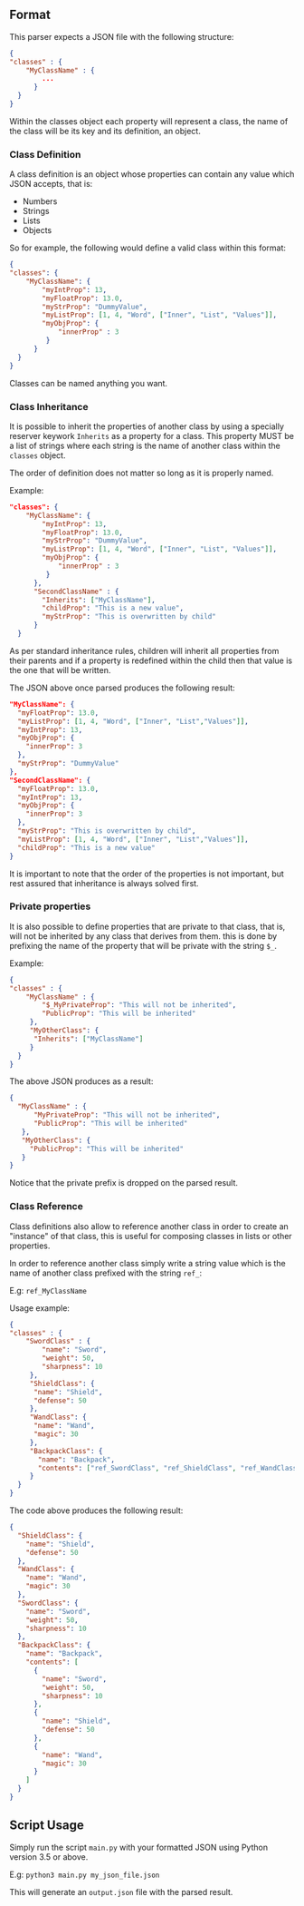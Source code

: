 ## Format
This parser expects a JSON file with the following structure:
```json
{
"classes" : {
    "MyClassName" : {
        ...
      }
  }
}
```

Within the classes object each property will represent a class, the name of the class will be its key and its definition,
an object.

### Class Definition
A class definition is an object whose properties can contain any value which JSON accepts, that is:
- Numbers
- Strings
- Lists
- Objects

So for example, the following would define a valid class within this format:
```json
{
"classes": {
    "MyClassName": {
        "myIntProp": 13,
        "myFloatProp": 13.0,
        "myStrProp": "DummyValue",
        "myListProp": [1, 4, "Word", ["Inner", "List", "Values"]],
        "myObjProp": {
            "innerProp" : 3
         }
      }
  }
}
```
Classes can be named anything you want.

### Class Inheritance
It is possible to inherit the properties of another class by using a specially reserver keywork `Inherits` as a property
for a class. This property MUST be a list of strings where each string is the name of another class within the `classes` object.

The order of definition does not matter so long as it is properly named.

Example:
```json
"classes": {
    "MyClassName": {
        "myIntProp": 13,
        "myFloatProp": 13.0,
        "myStrProp": "DummyValue",
        "myListProp": [1, 4, "Word", ["Inner", "List", "Values"]],
        "myObjProp": {
            "innerProp" : 3
         }
      },
      "SecondClassName" : {
        "Inherits": ["MyClassName"],
        "childProp": "This is a new value",
        "myStrProp": "This is overwritten by child"
      }
  }
  ```
  
  As per standard inheritance rules, children will inherit all properties from their parents and if a property is redefined
  within the child then that value is the one that will be written.
  
  The JSON above once parsed produces the following result:
  
  ```json
  "MyClassName": {
    "myFloatProp": 13.0,
    "myListProp": [1, 4, "Word", ["Inner", "List","Values"]],
    "myIntProp": 13,
    "myObjProp": {
      "innerProp": 3
    },
    "myStrProp": "DummyValue"
  },
  "SecondClassName": {
    "myFloatProp": 13.0,
    "myIntProp": 13,
    "myObjProp": {
      "innerProp": 3
    },
    "myStrProp": "This is overwritten by child",
    "myListProp": [1, 4, "Word", ["Inner", "List","Values"]],
    "childProp": "This is a new value"
  }
  ```
It is important to note that the order of the properties is not important, but rest assured that inheritance is always
solved first.

### Private properties
It is also possible to define properties that are private to that class, that is, will not be inherited by any class
that derives from them. this is done by prefixing the name of the property that will be private with the string `$_`.

Example:

```json
{
"classes" : {
    "MyClassName" : {
        "$_MyPrivateProp": "This will not be inherited",
        "PublicProp": "This will be inherited"
     },
     "MyOtherClass": {
      "Inherits": ["MyClassName"]
     }
  }
}
```
The above JSON produces as a result:

```json
{
  "MyClassName" : {
      "MyPrivateProp": "This will not be inherited",
      "PublicProp": "This will be inherited"
   },
   "MyOtherClass": {
     "PublicProp": "This will be inherited"
   }
}
```

Notice that the private prefix is dropped on the parsed result.

### Class Reference
Class definitions also allow to reference another class in order to create an "instance" of that class,
this is useful for composing classes in lists or other properties.

In order to reference another class simply write a string value which is the name of another class prefixed with the string
`ref_`:

E.g: `ref_MyClassName`

Usage example:

```json
{
"classes" : {
    "SwordClass" : {
        "name": "Sword",
        "weight": 50,
        "sharpness": 10
     },
     "ShieldClass": {
      "name": "Shield",
      "defense": 50
     },
     "WandClass": {
      "name": "Wand",
      "magic": 30
     },
     "BackpackClass": {
       "name": "Backpack",
       "contents": ["ref_SwordClass", "ref_ShieldClass", "ref_WandClass"]
     }
  }
}
```

The code above produces the following result:

```json
{
  "ShieldClass": {
    "name": "Shield",
    "defense": 50
  },
  "WandClass": {
    "name": "Wand",
    "magic": 30
  },
  "SwordClass": {
    "name": "Sword",
    "weight": 50,
    "sharpness": 10
  },
  "BackpackClass": {
    "name": "Backpack",
    "contents": [
      {
        "name": "Sword",
        "weight": 50,
        "sharpness": 10
      },
      {
        "name": "Shield",
        "defense": 50
      },
      {
        "name": "Wand",
        "magic": 30
      }
    ]
  }
}
```

## Script Usage
Simply run the script `main.py` with your formatted JSON using Python version 3.5 or above.

E.g: `python3 main.py my_json_file.json`

This will generate an `output.json` file with the parsed result.

